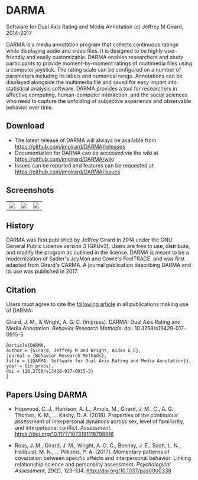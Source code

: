 # DARMA
Software for Dual Axis Rating and Media Annotation
(c) Jeffrey M Girard, 2014-2017

DARMA is a media annotation program that collects continuous ratings while displaying audio and video files. It is designed to be highly user-friendly and easily customizable. DARMA enables researchers and study participants to provide moment-by-moment ratings of multimedia files using a computer joystick. The rating scale can be configured on a number of parameters including its labels and numerical range. Annotations can be displayed alongside the multimedia file and saved for easy import into statistical analysis software. DARMA provides a tool for researchers in affective computing, human-computer interaction, and the social sciences who need to capture the unfolding of subjective experience and observable behavior over time.

## Download
* The latest release of DARMA will always be available from <https://github.com/jmgirard/DARMA/releases>
* Documentation for DARMA can be accessed via the wiki at <https://github.com/jmgirard/DARMA/wiki>
* Issues can be reported and features can be requested at <https://github.com/jmgirard/DARMA/issues>

## Screenshots
<table width="100%">
<tr>
<td width="33%"><a href="http://i.imgur.com/dVpLZFr.png"><img src="http://i.imgur.com/dVpLZFr.png" /></a></td>
<td width="33%"><a href="http://i.imgur.com/PTq6Ncz.png"><img src="http://i.imgur.com/PTq6Ncz.png" /></a></td>
<td width="33%"><a href="http://i.imgur.com/nG4Yu3O.png"><img src="http://i.imgur.com/nG4Yu3O.png" /></a></td>
</tr>
</table>

## History
DARMA was first published by Jeffrey Girard in 2014 under the GNU General Public License version 3 (GPUv3). Users are free to use, distribute, and modify the program as outlined in the license. DARMA is meant to be a modernization of Sadler's JoyMon and Cowie's FeelTRACE, and was first adapted from Girard's CARMA. A journal publication describing DARMA and its use was published in 2017.

## Citation
Users must agree to cite the [following article](https://osf.io/xhmu6/) in all publications making use of DARMA:

Girard, J. M., & Wright, A. G. C. (in press). DARMA: Dual Axis Rating and Media Annotation. *Behavior Research Methods*. doi: 10.3758/s13428-017-0915-5

```
@article{DARMA,
author = {Girard, Jeffrey M and Wright, Aidan G C},
journal = {Behavior Research Methods},
title = {{DARMA: Software for Dual Axis Rating and Media Annotation}},
year = {in press},
doi = {10.3758/s13428-017-0915-5}
}
```

## Papers Using DARMA
* Hopwood, C. J., Harrison, A. L., Amole, M., Girard, J. M., C., A. G., Thomas, K. M., … Kashy, D. A. (2018). Properties of the continuous assessment of interpersonal dynamics across sex, level of familiarity, and interpersonal conflict. *Assessment*. <https://doi.org/10.1177/1073191118798916>

* Ross, J. M., Girard, J. M., Wright, A. G. C., Beeney, J. E., Scott, L. N., Hallquist, M. N., … Pilkonis, P. A. (2017). Momentary patterns of covariation between specific affects and interpersonal behavior: Linking relationship science and personality assessment. *Psychological Assessment*, 29(2), 123–134. <http://doi.org/10.1037/pas0000338>
